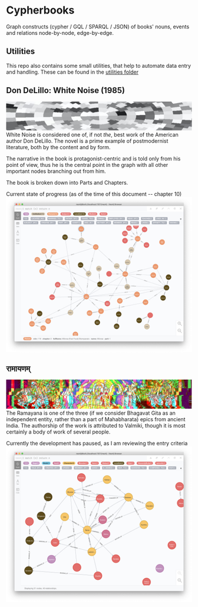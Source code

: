 # Cypherbooks

Graph constructs (cypher / GQL / SPARQL / JSON) of books' nouns, events and relations node-by-node, edge-by-edge.

## Utilities

This repo also contains some small utilities, that help to automate data entry and handling. These can be found in the [utilities folder](https://github.com/evilcloud/cypherbooks/tree/master/utils)

## Don DeLillo: White Noise (1985)

![](media/delillo_white_noise.jpg)
White Noise is considered one of, if not _the_, best work of the American author Don DeLillo. The novel is a prime example of postmodernist literature, both by the content and by form.

The narrative in the book is protagonist-centric and is told only from his point of view, thus he is the central point in the graph with all other important nodes branching out from him.

The book is broken down into Parts and Chapters.

Current state of progress (as of the time of this document -- chapter 10)
![](media/white_noise_graph.png)

## रामायणम्

![](media/ramayana.jpg)
The Ramayana is one of the three (if we consider Bhagavat Gita as an independent entity, rather than a part of Mahabharata) epics from ancient India. The authorship of the work is attributed to Valmiki, though it is most certainly a body of work of several people.

Currently the development has paused, as I am reviewing the entry criteria
![](media/ramanyana_graph.png)
